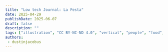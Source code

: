 ```yaml
---
title: "Low tech Journal: La Festa"
date: 2025-04-29
publishDate: 2025-06-07
draft: false
description: ""
tags: ["illustration", "CC BY-NC-ND 4.0", "vertical", "people", "food", "transport", "solar"]
authors:
 - dustinjacobus
---
```

